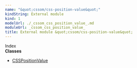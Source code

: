 ```yaml
---
name: "&quot;cssom/css-position-value&quot;"
kindString: External module
kind: 1
modelUrl: ./_cssom_css_position_value_.md
moduleUrl: _cssom_css_position_value_
title: External module &quot;cssom/css-position-value&quot;
---
```








<section >
<div class="lead pb-2">Index</div>
<section class="tsd-panel tsd-index-panel">
<div class="tsd-index-content">
<section class="tsd-index-section ">
<strong>Classes</strong>
<ul>
<li class="tsd-kind-class tsd-parent-kind-external-module"><a href="../_cssom_css_position_value_.csspositionvalue/" class="tsd-kind-icon">CSSPosition<wbr>Value</a></li>
</ul>
</section>
</div>
</section>
</section>
